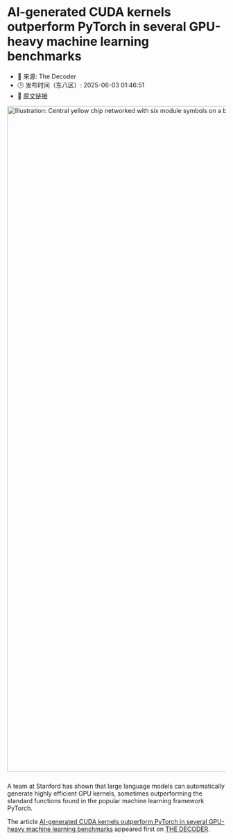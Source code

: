 # AI-generated CUDA kernels outperform PyTorch in several GPU-heavy machine learning benchmarks
- 📅 来源: The Decoder
- 🕒 发布时间（东八区）: 2025-06-03 01:46:51
- 🔗 [原文链接](https://the-decoder.com/ai-generated-cuda-kernels-outperform-pytorch-in-several-gpu-heavy-machine-learning-benchmarks/)

<p><img alt="Illustration: Central yellow chip networked with six module symbols on a blue grid, symbolizing the technology network." class="attachment-full size-full wp-post-image" height="1024" src="https://the-decoder.com/wp-content/uploads/2025/06/GPU-Processing-Power-GPT-4o.jpg" style="height: auto; margin-bottom: 10px;" width="1536" /></p>
<p>        A team at Stanford has shown that large language models can automatically generate highly efficient GPU kernels, sometimes outperforming the standard functions found in the popular machine learning framework PyTorch.</p>
<p>The article <a href="https://the-decoder.com/ai-generated-cuda-kernels-outperform-pytorch-in-several-gpu-heavy-machine-learning-benchmarks/">AI-generated CUDA kernels outperform PyTorch in several GPU-heavy machine learning benchmarks</a> appeared first on <a href="https://the-decoder.com">THE DECODER</a>.</p>